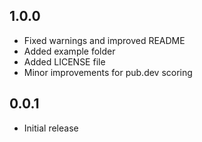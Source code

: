 ## 1.0.0
* Fixed warnings and improved README
* Added example folder
* Added LICENSE file
* Minor improvements for pub.dev scoring

## 0.0.1
* Initial release